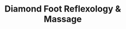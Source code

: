 ---
title: "Diamond Foot Reflexology & Massage"
url: /oshkosh/diamond-foot-reflexology-and-massage/
shop: beauty
---